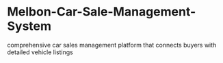 # Melbon-Car-Sale-Management-System
 comprehensive car sales management platform that connects buyers with detailed vehicle listings
